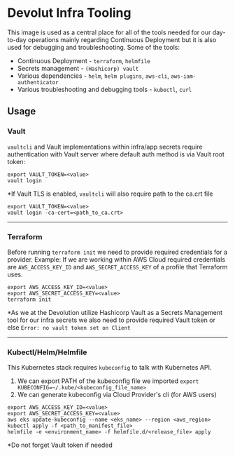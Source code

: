# Devolut Infra Tooling

This image is used as a central place for all of the tools needed for our day-to-day operations mainly regarding Continuous Deployment but it is also used for debugging and troubleshooting. Some of the tools:
- Continuous Deployment - `terraform`, `helmfile`
- Secrets management - `(Hashicorp) vault`
- Various dependencies - `helm`, `helm plugins`, `aws-cli`, `aws-iam-authenticator`
- Various troubleshooting and debugging tools - `kubectl`, `curl`

## Usage

### Vault
`vaultcli` and Vault implementations within infra/app secrets require authentication with Vault server where default auth method is via Vault root token:
```
export VAULT_TOKEN=<value>
vault login
```
*If Vault TLS is enabled, `vaultcli` will also require path to the ca.crt file
```
export VAULT_TOKEN=<value>
vault login -ca-cert=<path_to_ca.crt>
```
---
### Terraform
Before running `terraform init` we need to provide required credentials for a provider.
Example: If we are working within AWS Cloud required credentials are `AWS_ACCESS_KEY_ID` and `AWS_SECRET_ACCESS_KEY` of a profile that Terraform uses.
```
export AWS_ACCESS_KEY_ID=<value>
export AWS_SECRET_ACCESS_KEY=<value>
terraform init
```
*As we at the Devolution utilize Hashicorp Vault as a Secrets Management tool for our infra secrets we also need to provide required Vault token or else `Error: no vault token set on Client`

---
### Kubectl/Helm/Helmfile
This Kubernetes stack requires `kubeconfig` to talk with Kubernetes API.
1. We can export PATH of the kubeconfig file we imported
```export KUBECONFIG=~/.kube/<kubeconfig_file_name>```
2. We can generate kubeconfig via Cloud Provider's cli
(for AWS users)
```
export AWS_ACCESS_KEY_ID=<value>
export AWS_SECRET_ACCESS_KEY=<value>
aws eks update-kubeconfig --name <eks_name> --region <aws_region>
kubectl apply -f <path_to_manifest_file>
helmfile -e <environment_name> -f helmfile.d/<release_file> apply
```
*Do not forget Vault token if needed

